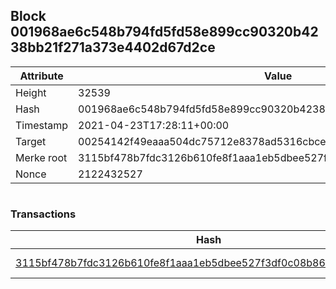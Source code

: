 ## Block 001968ae6c548b794fd5fd58e899cc90320b4238bb21f271a373e4402d67d2ce

Attribute | Value
--- | ---
Height | 32539
Hash | 001968ae6c548b794fd5fd58e899cc90320b4238bb21f271a373e4402d67d2ce
Timestamp | 2021-04-23T17:28:11+00:00
Target | 00254142f49eaaa504dc75712e8378ad5316cbcead634704b3734b6271167cc4
Merke root | 3115bf478b7fdc3126b610fe8f1aaa1eb5dbee527f3df0c08b8657446e0c4850
Nonce | 2122432527

```

```

### Transactions

Hash | Amount
--- | ---
[3115bf478b7fdc3126b610fe8f1aaa1eb5dbee527f3df0c08b8657446e0c4850](3115bf478b7fdc3126b610fe8f1aaa1eb5dbee527f3df0c08b8657446e0c4850.md) | 10.00000000 SKEPTI 
